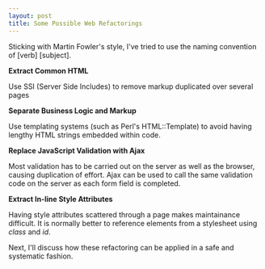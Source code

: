 ```yaml
---
layout: post
title: Some Possible Web Refactorings
---
```

Sticking with Martin Fowler's style, I've tried to use the naming convention of [verb] [subject].

**Extract Common HTML**

Use SSI (Server Side Includes) to remove markup duplicated over several pages

**Separate Business Logic and Markup**

Use templating systems (such as Perl's HTML::Template) to avoid having lengthy HTML strings embedded within code.

**Replace JavaScript Validation with Ajax**

Most validation has to be carried out on the server as well as the browser, causing duplication of effort.
Ajax can be used to call the same validation code on the server as each form field is completed.

**Extract In-line Style Attributes**

Having style attributes scattered through a page makes maintainance difficult. 
It is normally better to reference elements from a stylesheet using *class* and *id*.

Next, I'll discuss how these refactoring can be applied in a safe and systematic fashion.
